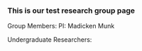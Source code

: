 ### This is our test research group page

Group Members:
PI: Madicken Munk 

Undergraduate Researchers:
 
